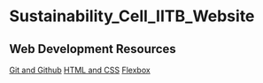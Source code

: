 # Sustainability_Cell_IITB_Website



## Web Development Resources

[Git and Github](https://www.youtube.com/watch?v=tRZGeaHPoaw&t=2017s)
[HTML and CSS](https://www.youtube.com/playlist?list=PL4cUxeGkcC9ivBf_eKCPIAYXWzLlPAm6G)
[Flexbox](https://www.youtube.com/watch?v=phWxA89Dy94)
